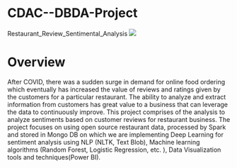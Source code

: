 # CDAC--DBDA-Project
Restaurant_Review_Sentimental_Analysis
![](https://user-images.githubusercontent.com/49303659/189692944-5db00797-6b47-4e29-9b64-63c18ad4fc84.png)




# Overview 
After COVID, there was a sudden surge in demand for online food ordering which eventually has
increased the value of reviews and ratings given by the customers for a particular restaurant. The
ability to analyze and extract information from customers has great value to a business that can
leverage the data to continuously improve.
This project comprises of the analysis to analyze sentiments based on customer reviews for
restaurant business. The project focuses on using open source restaurant data, processed by Spark
and stored in Mongo DB on which we are implementing Deep Learning for sentiment analysis
using NLP (NLTK, Text Blob), Machine learning algorithms (Random Forest, Logistic
Regression, etc. ), Data Visualization tools and techniques(Power BI).
